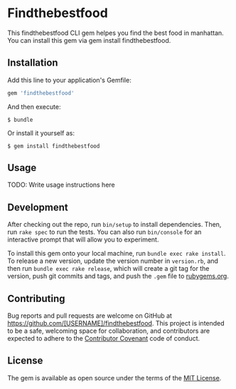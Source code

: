 # Findthebestfood

This findthebestfood CLI gem helpes you find the best food in manhattan. You can install this gem via gem install findthebestfood.

## Installation

Add this line to your application's Gemfile:

```ruby
gem 'findthebestfood'
```

And then execute:

    $ bundle

Or install it yourself as:

    $ gem install findthebestfood

## Usage

TODO: Write usage instructions here

## Development

After checking out the repo, run `bin/setup` to install dependencies. Then, run `rake spec` to run the tests. You can also run `bin/console` for an interactive prompt that will allow you to experiment.

To install this gem onto your local machine, run `bundle exec rake install`. To release a new version, update the version number in `version.rb`, and then run `bundle exec rake release`, which will create a git tag for the version, push git commits and tags, and push the `.gem` file to [rubygems.org](https://rubygems.org).

## Contributing      

Bug reports and pull requests are welcome on GitHub at https://github.com/[USERNAME]/findthebestfood. This project is intended to be a safe, welcoming space for collaboration, and contributors are expected to adhere to the [Contributor Covenant](http://contributor-covenant.org) code of conduct.


## License   

The gem is available as open source under the terms of the [MIT License](http://opensource.org/licenses/MIT).

